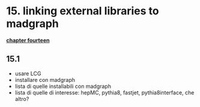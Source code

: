 # 15. linking external libraries to madgraph

[**chapter fourteen**](14_pdf.md)

## 15.1 
 
 * usare LCG
 * installare con madgraph
 * lista di quelle installabili con madgraph
 * lista di quelle di interesse: hepMC, pythia8, fastjet, pythia8interface, che altro?


